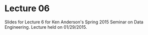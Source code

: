 # Lecture 06

Slides for Lecture 6 for Ken Anderson's Spring 2015 Seminar on Data
Engineering. Lecture held on 01/29/2015.
